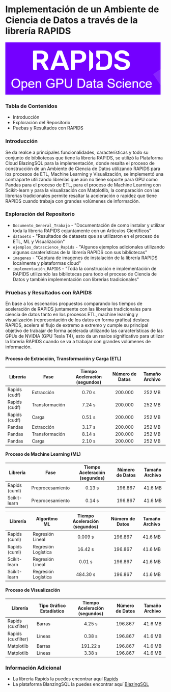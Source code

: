 # Implementación de un Ambiente de Ciencia de Datos a través de la librería RAPIDS

![Logo principal de la librería](https://github.com/JoseGuarnizo/RAPIDS/blob/master/imagenes/rapids.PNG)

### Tabla de Contenidos

- Introducción
- Exploración del Repositorio
- Puebas y Resultados con RAPIDS


### Introducción
Se da realce a principales funcionalidades, características y todo su conjunto de bibliotecas que tiene la librería RAPIDS, se utilizó la Plataforma Cloud BlazingSQL para la implementación, donde resalta el proceso de construcción de un Ambiente de Ciencia de Datos utilizando RAPIDS para los procesos de ETL, Machine Learning y Visualización, se implementó una contraparte utilizando librerías que aún no tiene soporte para GPU como Pandas para el proceso de ETL, para el proceso de Machine Learning con Scikit-learn y para la visualización con Matplotlib, la comparación con las librerías tradicionales permite resaltar la aceleración o rapidez que tiene RAPIDS cuando trabaja con grandes volúmenes de información.

### Exploración del Repositorio

- `Documento_General_Trabajo` - "Documentación de como instalar y utilizar toda la librería RAPIDS cojuntamente con un Artículos Científicos"
- `datasets` - "Resultados de datasets que se utilizaron en el proceso de ETL, ML y Visualización"
- `ejemplos_datascience_Rapids` - "Algunos ejemplos adicionales utilizando algunas caraterísticas de la librería RAPIDS con sus bibliotecas"
- `imagenes` - "Captura de imagenes de instalación de la librería RAPIDS localmente y plataformas cloud"
- `implementación_RAPIDS` - "Toda la construcción e implementación de RAPIDS utilizando las bibliotecas para todo el proceso de Ciencia de Datos y también implementación con librerías tradicionales"

### Pruebas y Resultados con RAPIDS

En base a los escenarios propuestos comparando los tiempos de aceleración de RAPIDS juntamente con las librerías tradicionales para ciencia de datos tanto en los procesos ETL, machine learning y visualización (representación de los datos en forma gráfica) destaca RAPIDS, acelera el flujo de extremo a extremo y cumple su principal objetivo de trabajar de forma acelerada utilizando las características de las GPUs de NVIDIA (GPU Tesla T4), esto da un realce significativo para utilizar la librería RAPIDS cuando se va a trabajar con grandes volúmenes de información.

#### Proceso de Extracción, Transformación y Carga (ETL)

| Librería | Fase | Tiempo Aceleración (segundos) | Número de Datos | Tamaño Archivo |
| --- | --- | :---: | :---: | :---: |
| Rapids (cudf) | Extracción | 0.70 s | 200.000 | 252 MB |
| Rapids (cudf) | Transformación | 7.24 s | 200.000 | 252 MB |
| Rapids (cudf) | Carga | 0.51 s | 200.000 | 252 MB |
| Pandas | Extracción | 3.17 s | 200.000 | 252 MB |
| Pandas | Transformación | 8.14 s | 200.000 | 252 MB |
| Pandas | Carga | 2.10 s | 200.000 | 252 MB |

#### Proceso de Machine Learning (ML)

| Librería | Fase | Tiempo Aceleración (segundos) | Número de Datos | Tamaño Archivo |
| --- | --- | :---: | :---: | :---: |
| Rapids (cuml) | Preprocesamiento | 0.13 s | 196.867 | 41.6 MB |
| Scikit-learn | Preprocesamiento | 0.14 s | 196.867 | 41.6 MB |

| Librería | Algoritmo ML | Tiempo Aceleración (segundos) | Número de Datos | Tamaño Archivo |
| --- | --- | :---: | :---: | :---: |
| Rapids (cuml) | Regresión Lineal | 0.009 s  | 196.867 | 41.6 MB |
| Rapids (cuml) | Regresión Logística | 16.42 s | 196.867 | 41.6 MB |
| Scikit-learn | Regresión Lineal | 0.01 s | 196.867 | 41.6 MB |
| Scikit-learn | Regresión Logística | 484.30 s | 196.867 | 41.6 MB |

#### Proceso de Visualización

| Librería | Tipo Gráfico Estadístico | Tiempo Aceleración (segundos) | Número de Datos | Tamaño Archivo |
| --- | --- | :---: | :---: | :---: |
| Rapids (cuxfilter) | Barras | 4.25 s  | 196.867 | 41.6 MB |
| Rapids (cuxfilter) | Líneas | 0.38 s  | 196.867 | 41.6 MB |
| Matplotlib | Barras | 191.22 s  | 196.867 | 41.6 MB |
| Matplotlib | Líneas | 3.38 s  | 196.867 | 41.6 MB |


### Información Adicional

- La librería Rapids la puedes encontrar aquí [Rapids](https://rapids.ai/)
- La plataforma BlanzingSQL la puedes encontrar aquí [BlazingSQL](https://blazingsql.com/)


